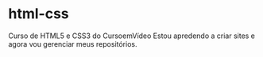 # html-css
 Curso de HTML5 e CSS3 do CursoemVídeo
 Estou apredendo a criar sites e agora vou gerenciar meus repositórios.
 
